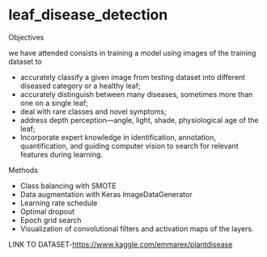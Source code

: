 # leaf_disease_detection
Objectives

we have attended consists in training a model using images of the training dataset to
* accurately classify a given image from testing dataset into different diseased category or a healthy leaf;
* accurately distinguish between many diseases, sometimes more than one on a single leaf;
* deal with rare classes and novel symptoms;
* address depth perception—angle, light, shade, physiological age of the leaf;
* Incorporate expert knowledge in identification, annotation, quantification, and guiding computer vision to search for relevant features during learning.

Methods
* Class balancing with SMOTE
* Data augmentation with Keras ImageDataGenerator
* Learning rate schedule
* Optimal dropout
* Epoch grid search
* Visualization of convolutional filters and activation maps of the layers.

LINK TO DATASET-https://www.kaggle.com/emmarex/plantdisease
